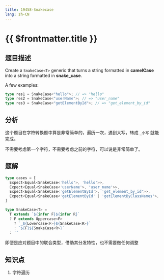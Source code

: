 ```yaml
---
title: 19458-Snakecase
lang: zh-CN
---
```


# {{ $frontmatter.title }}

## 题目描述

Create a `SnakeCase<T>` generic that turns a string formatted in **camelCase** into a string formatted in **snake_case**.

A few examples:

```ts
type res1 = SnakeCase<"hello">; // => "hello"
type res2 = SnakeCase<"userName">; // => "user_name"
type res3 = SnakeCase<"getElementById">; // => "get_element_by_id"
```

## 分析

这个题目在字符转换题中算是非常简单的，遍历一次，遇到大写，转成 `_小写` 就能完成。

不需要考虑第一个字符，不需要考虑之前的字符，可以说是非常简单了。

## 题解

```ts
type cases = [
  Expect<Equal<SnakeCase<'hello'>, 'hello'>>,
  Expect<Equal<SnakeCase<'userName'>, 'user_name'>>,
  Expect<Equal<SnakeCase<'getElementById'>, 'get_element_by_id'>>,
  Expect<Equal<SnakeCase<'getElementById' | 'getElementByClassNames'>, 'get_element_by_id' | 'get_element_by_class_names'>>,
]

type SnakeCase<T> =
  T extends `${infer F}${infer R}`
  ? F extends Uppercase<F>
    ? `_${Lowercase<F>}${SnakeCase<R>}`
    : `${F}${SnakeCase<R>}`
  : ''
```

即便是应对题目中的联合类型，借助其分发特性，也不需要做任何调整

## 知识点

1. 字符遍历